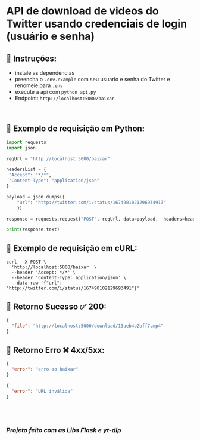 # API de download de videos do Twitter usando credenciais de login (usuário e senha)

## 📍 Instruções:
- instale as dependencias
- preencha o `.env.example` com seu usuario e senha do Twitter e renomeie para `.env`
- execute a api com `python api.py`
- Endpoint: `http://localhost:5000/baixar`

<br>

## 📍 Exemplo de requisição em Python:

```python
import requests
import json

reqUrl = "http://localhost:5000/baixar"

headersList = {
 "Accept": "*/*",
 "Content-Type": "application/json" 
}

payload = json.dumps({
    "url": "http://twitter.com/i/status/1674901021296934913"
    })

response = requests.request("POST", reqUrl, data=payload,  headers=headersList)

print(response.text)

```

## 📍 Exemplo de requisição em cURL:

```curl
curl  -X POST \
  'http://localhost:5000/baixar' \
  --header 'Accept: */*' \
  --header 'Content-Type: application/json' \
  --data-raw '{"url": "http://twitter.com/i/status/167490102129693491"}'
```

## 📍 Retorno Sucesso ✅ 200:
```json
{
  "file": "http://localhost:5000/download/13aeb4b2bff7.mp4"
}
```

## 📍 Retorno Erro ❌ 4xx/5xx:
```json
{
  "error": "erro ao baixar"
}
```
```json
{
  "error": "URL inválida"
}
```
<br>
<br>

### *Projeto feito com as Libs **Flask** e **yt-dlp***